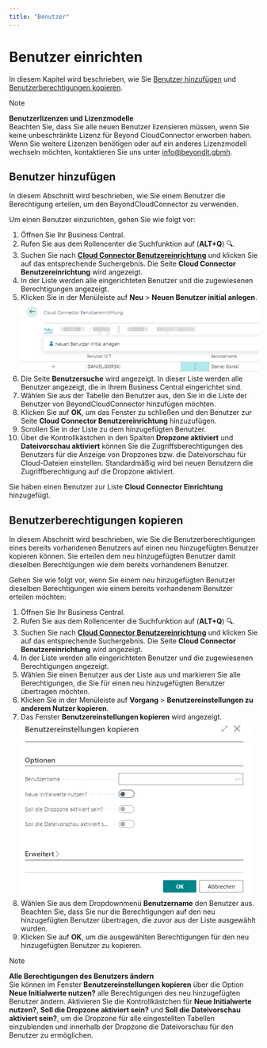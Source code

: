 ```yaml
---
title: "Benutzer"
---
```


# <a name="set-up-users"></a>Benutzer einrichten

In diesem Kapitel wird beschrieben, wie Sie [Benutzer hinzufügen](#create-new-user) und [Benutzerberechtigungen kopieren](#copy-user-permissions).  

>[!NOTE]  
>**Benutzerlizenzen und Lizenzmodelle**  
Beachten Sie, dass Sie alle neuen Benutzer lizensieren müssen, wenn Sie keine unbeschränkte Lizenz für Beyond CloudConnector erworben haben. Wenn Sie weitere Lizenzen benötigen oder auf ein anderes Lizenzmodell wechseln möchten, kontaktieren Sie uns unter 
<a href="mailto:info@beyondit.gmbh?cc=sascha.fischer@beyondit.gmbh&amp;subject=Lizenz für BeyondCloudConnector erwerben">info@beyondit.gbmh</a>.  

## <a name="create-new-user"></a>Benutzer hinzufügen

In diesem Abschnitt wird beschrieben, wie Sie einem Benutzer die Berechtigung erteilen, um den  BeyondCloudConnector zu verwenden.  

Um einen Benutzer einzurichten, gehen Sie wie folgt vor:  

1. Öffnen Sie Ihr Business Central.  
1. Rufen Sie aus dem Rollencenter die Suchfunktion auf (**ALT+Q**) 🔍.
1. Suchen Sie nach **[Cloud Connector Benutzereinrichtung](https://businesscentral.dynamics.com/?page=70838596)** und klicken Sie auf das entsprechende Suchergebnis. Die Seite **Cloud Connector Benutzereinrichtung** wird angezeigt.  
1. In der Liste werden alle eingerichteten Benutzer und die zugewiesenen Berechtigungen angezeigt.  
1. Klicken Sie in der Menüleiste auf **Neu** > **Neuen Benutzer initial anlegen**.  
    ![create-new-user](../assets/create-new-user.png)  
1. Die Seite **Benutzersuche** wird angezeigt. In dieser Liste werden alle Benutzer angezeigt, die in Ihrem Business Central eingerichtet sind.  
1. Wählen Sie aus der Tabelle den Benutzer aus, den Sie in die Liste der Benutzer von BeyondCloudConnector hinzufügen möchten.  
1. Klicken Sie auf **OK**, um das Fenster zu schließen und den Benutzer zur Seite **Cloud Connector Benutzereinrichtung** hinzuzufügen.  
1. Scrollen Sie in der Liste zu dem hinzugefügten Benutzer.  
1. Über die Kontrollkästchen in den Spalten **Dropzone aktiviert** und **Dateivorschau aktiviert** können Sie die Zugriffsberechtigungen des Benutzers für die Anzeige von Dropzones bzw. die Dateivorschau für Cloud-Dateien einstellen. Standardmäßig wird bei neuen Benutzern die Zugriffberechtigung auf die Dropzone aktiviert.  

Sie haben einen Benutzer zur Liste **Cloud Connector Einrichtung** hinzugefügt.  



## <a name="copy-user-permissions"></a>Benutzerberechtigungen kopieren

In diesem Abschnitt wird beschrieben, wie Sie die Benutzerberechtigungen eines bereits vorhandenen Benutzers auf einen neu hinzugefügten Benutzer kopieren können. Sie erteilen dem neu hinzugefügten Benutzer damit dieselben Berechtigungen wie dem bereits vorhandenem Benutzer.  

Gehen Sie wie folgt vor, wenn Sie einem neu hinzugefügten Benutzer dieselben Berechtigungen wie einem bereits vorhandenem Benutzer erteilen möchten:  

1. Öffnen Sie Ihr Business Central.  
1. Rufen Sie aus dem Rollencenter die Suchfunktion auf (**ALT+Q**) 🔍.
1. Suchen Sie nach **[Cloud Connector Benutzereinrichtung](https://businesscentral.dynamics.com/?page=70838596)** und klicken Sie auf das entsprechende Suchergebnis. Die Seite **Cloud Connector Benutzereinrichtung** wird angezeigt.  
1. In der Liste werden alle eingerichteten Benutzer und die zugewiesenen Berechtigungen angezeigt.  
1. Wählen Sie einen Benutzer aus der Liste aus und markieren Sie alle Berechtigungen, die Sie für einen neu hinzugefügten Benutzer übertragen möchten.  
1. Klicken Sie in der Menüleiste auf **Vorgang** > **Benutzereinstellungen zu anderem Nutzer kopieren**.  
1. Das Fenster **Benutzereinstellungen kopieren** wird angezeigt.  
    ![copy-user-permissions](../assets/copy-user-permissions.png)  
1. Wählen Sie aus dem Dropdownmenü **Benutzername** den Benutzer aus. Beachten Sie, dass Sie nur die Berechtigungen auf den neu hinzugefügten Benutzer übertragen, die zuvor aus der Liste ausgewählt wurden.  
1. Klicken Sie auf **OK**, um die ausgewählten Berechtigungen für den neu hinzugefügten Benutzer zu kopieren.  

>[!NOTE]  
>**Alle Berechtigungen des Benutzers ändern**  
Sie können im Fenster **Benutzereinstellungen kopieren** über die Option **Neue Initialwerte nutzen?** alle Berechtigungen des neu hinzugefügten Benutzer ändern. Aktivieren Sie die Kontrollkästchen für **Neue Initialwerte nutzen?**, **Soll die Dropzone aktiviert sein?** und **Soll die Dateivorschau aktiviert sein?**, um die Dropzone für alle eingestellten Tabellen einzublenden und innerhalb der Dropzone die Dateivorschau für den Benutzer zu ermöglichen.  

